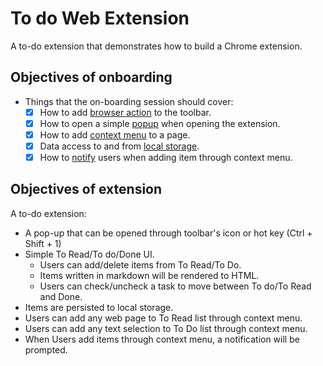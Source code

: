 # To do Web Extension
A to-do extension that demonstrates how to build a Chrome extension.

## Objectives of onboarding
- Things that the on-boarding session should cover:
	- [x] How to add [browser action](https://developer.chrome.com/docs/extensions/reference/browserAction/) to the toolbar.
	- [x] How to open a simple [popup](https://developer.chrome.com/docs/extensions/reference/browserAction/#popup) when opening the extension.
	- [x] How to add [context menu](https://developer.chrome.com/docs/extensions/reference/contextMenus/) to a page.
	- [x] Data access to and from [local storage](https://developer.chrome.com/docs/extensions/reference/storage/).
	- [x] How to [notify](https://developer.chrome.com/docs/extensions/reference/notifications/) users when adding item through context menu.
  
## Objectives of extension

A to-do extension:
- A pop-up that can be opened through toolbar's icon or hot key (Ctrl + Shift + 1)
- Simple To Read/To do/Done UI.
	- Users can add/delete items from To Read/To Do.
	- Items written in markdown will be rendered to HTML. 
	- Users can check/uncheck a task to move between To do/To Read and Done.
- Items are persisted to local storage.
- Users can add any web page to To Read list through context menu.
- Users can add any text selection to To Do list through context menu.
- When Users add items through context menu, a notification will be prompted.
